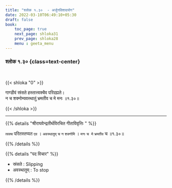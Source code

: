 ```yaml
---
title: "श्लोक १.३०  - अर्जुनविशादयोग"
date: 2022-03-10T06:49:10+05:30
draft: false
book:
    toc_page: true
    next_page: shloka31
    prev_page: shloka28
    menu : geeta_menu
---
```


### श्लोक १.३० {class=text-center}

<br/>

{{< shloka  "0"  >}}

गाण्डीवं स्रंसते हस्तात्त्वक्चैव परिदह्यते।  
न च शक्नोम्यवस्थातुं भ्रमतीव च मे मनः ॥१.३०॥

{{< /shloka >}}

---

{{% details "श्रीराघवेन्द्रतीर्थविरचित गीताविवृत्तिः " %}}

`त्वक्च` परितस्तप्यत `एव` । `अवस्थातुम्` `च` `न`
`शक्नोमि` । `मनः` `च मे` `भ्रमतीव` च ॥१.३०॥ 

{{% /details %}}


{{% details "पद विचार" %}}
- स्रंसते : Slipping
- अवस्थातुम् : To stop

{{% /details %}}